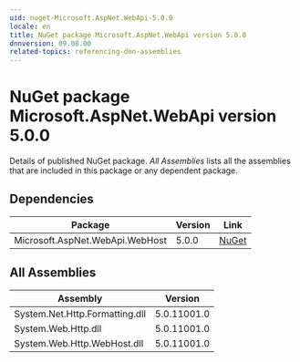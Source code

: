 ```yaml
---
uid: nuget-Microsoft.AspNet.WebApi-5.0.0
locale: en
title: NuGet package Microsoft.AspNet.WebApi version 5.0.0
dnnversion: 09.08.00
related-topics: referencing-dnn-assemblies
---
```


# NuGet package Microsoft.AspNet.WebApi version 5.0.0
Details of published NuGet package.
*All Assemblies* lists all the assemblies that are included in this package or any dependent package.

## Dependencies

|Package|Version|Link|
|---|---|---|
|Microsoft.AspNet.WebApi.WebHost|5.0.0|[NuGet](https://www.nuget.org/packages/Microsoft.AspNet.WebApi.WebHost/5.0.0)|

## All Assemblies

|Assembly|Version|
|---|---|
|System.Net.Http.Formatting.dll|5.0.11001.0|
|System.Web.Http.dll|5.0.11001.0|
|System.Web.Http.WebHost.dll|5.0.11001.0|

